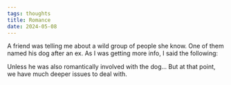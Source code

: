 ```yaml
---
tags: thoughts
title: Romance
date: 2024-05-08
---
```


A friend was telling me about a wild group of people she know. One of them named his dog after an ex. As I was getting more info, I said the following: 

Unless he was also romantically involved with the dog... But at that point, we have much deeper issues to deal with.
